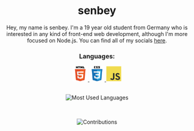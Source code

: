 <div align="center">
  <h1>senbey</h1>

  <div>
    Hey, my name is senbey. I'm a 19 year old student from Germany who is
    interested in any kind of front-end web development, although I'm more focused
    on Node.js. You can find all of my socials
    <a href="https://senbey.net">here</a>.
  </div>

  <h3>Languages:</h3>

  <a href="https://www.w3.org/html/">
    <img
      src="https://raw.githubusercontent.com/devicons/devicon/master/icons/html5/html5-original-wordmark.svg"
      alt="HTML5"
      width="40"
      height="40"
    />
  </a>
  <a href="https://www.w3schools.com/css/">
    <img
      src="https://raw.githubusercontent.com/devicons/devicon/master/icons/css3/css3-original-wordmark.svg"
      alt="CSS3"
      width="40"
      height="40" /></a
  ><a href="https://developer.mozilla.org/en-US/docs/Web/JavaScript">
    <img
      src="https://raw.githubusercontent.com/devicons/devicon/master/icons/javascript/javascript-original.svg"
      alt="JavaScript"
      width="40"
      height="40"
    />
  </a>

  <br />
  <br />

  <img
    src="https://github-readme-stats.vercel.app/api/top-langs?username=sxnbey&show_icons=true&locale=en&layout=compact"
    alt="Most Used Languages"
  />

  <br />

  <img
    align="center"
    src="https://github-readme-streak-stats.herokuapp.com/?user=sxnbey"
    alt="Contributions"
  />
</div>
